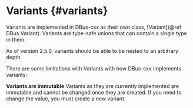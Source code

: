 Variants {#variants}
===
Variants are implemented in DBus-cxx as their own class, [Variant](@ref DBus.Variant).
Variants are type-safe unions that can contain a single type in them.

As of version 2.5.0, variants should be able to be nested to an arbitrary depth.

There are some limitations with Variants with how DBus-cxx implements variants:

**Variants are immutable**
Variants as they are currently implemented are immutable and cannot be changed once they
are created.  If you need to change the value, you must create a new variant.

